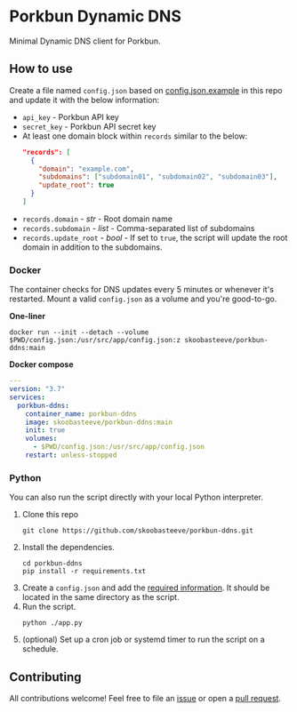 # Porkbun Dynamic DNS

Minimal Dynamic DNS client for Porkbun.

## How to use

Create a file named `config.json` based on [config.json.example](config.json.example) in this repo and update it with the below information:
- `api_key` - Porkbun API key
- `secret_key` - Porkbun API secret key
- At least one domain block within `records` similar to the below:
  ``` json
  "records": [
    {
      "domain": "example.com",
      "subdomains": ["subdomain01", "subdomain02", "subdomain03"],
      "update_root": true
    }
  ]
  ```
- `records.domain` - *str* - Root domain name
- `records.subdomain` - *list* - Comma-separated list of subdomains
- `records.update_root` - *bool* - If set to `true`, the script will update the root domain in addition to the subdomains.


### Docker

The container checks for DNS updates every 5 minutes or whenever it's restarted. Mount a valid `config.json` as a volume and you're good-to-go.

**One-liner**
``` shell
docker run --init --detach --volume $PWD/config.json:/usr/src/app/config.json:z skoobasteeve/porkbun-ddns:main
```

**Docker compose**
``` yaml
---
version: "3.7"
services:
  porkbun-ddns:
    container_name: porkbun-ddns
    image: skoobasteeve/porkbun-ddns:main
    init: true
    volumes:
      - $PWD/config.json:/usr/src/app/config.json
    restart: unless-stopped
```

### Python

You can also run the script directly with your local Python interpreter.

1. Clone this repo
   ```shell
   git clone https://github.com/skoobasteeve/porkbun-ddns.git
   ```
2. Install the dependencies.
   ``` shell
   cd porkbun-ddns
   pip install -r requirements.txt
   ```
3. Create a `config.json` and add the [required information](#how-to-run). It should be located in the same directory as the script.
4. Run the script.
   ``` shell
   python ./app.py
   ```
5. (optional) Set up a cron job or systemd timer to run the script on a schedule.


## Contributing

All contributions welcome! Feel free to file an [issue](https://github.com/skoobasteeve/porkbun-ddns/issues) or open a [pull request](https://github.com/skoobasteeve/porkbun-ddns/pulls). 